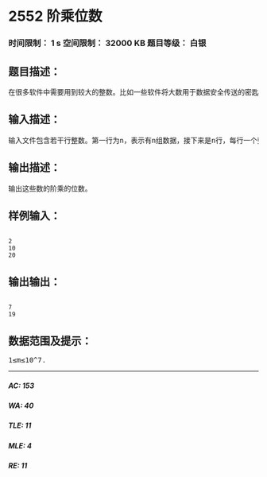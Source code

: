 # 2552 阶乘位数   
### 时间限制： 1 s     空间限制： 32000 KB     题目等级： 白银  
## 题目描述：  

<pre>
在很多软件中需要用到较大的整数。比如一些软件将大数用于数据安全传送的密匙或者密码编译等等。在这个问题中，你要根据给你的整数，算出这个数的阶乘的位数。 
</pre>
  
  
## 输入描述：  

<pre>
输入文件包含若干行整数。第一行为n，表示有n组数据，接下来是n行，每行一个整数m. 
</pre>
  
  
## 输出描述：  

<pre>
输出这些数的阶乘的位数。
</pre>
  
  
## 样例输入：  

<pre><code>
2
10
20
</code></pre>
  
  
## 输出输出：  

<pre><code>
7
19
</code></pre>
  
  
## 数据范围及提示：  

<pre>
1≤m≤10^7.
</pre>
  
  
***  

##### AC: 153  
##### WA: 40  
##### TLE: 11  
##### MLE: 4  
##### RE: 11  
